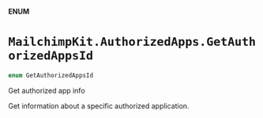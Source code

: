 **ENUM**

# `MailchimpKit.AuthorizedApps.GetAuthorizedAppsId`

```swift
enum GetAuthorizedAppsId
```

Get authorized app info

Get information about a specific authorized application.
